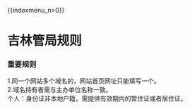 {{indexmenu_n>0}}

# 吉林管局规则

### 重要规则

1.同一个网站多个域名的，网站首页网址只能填写一个。  
2.域名持有者需与主办单位名称一致。  
个人：身份证非本地户籍，需提供有效期内的暂住证或者居住证。
